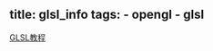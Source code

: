 title: glsl_info
tags: 
    - opengl
    - glsl
---

[GLSL教程](http://blog.csdn.net/racehorse/article/details/6593719)

 
